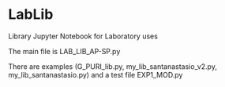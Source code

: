 # LabLib
Library Jupyter Notebook for Laboratory uses 

The main file is LAB_LIB_AP-SP.py

There are examples (G_PURI_lib.py, my_lib_santanastasio_v2.py, my_lib_santanastasio.py) and a test file EXP1_MOD.py 
